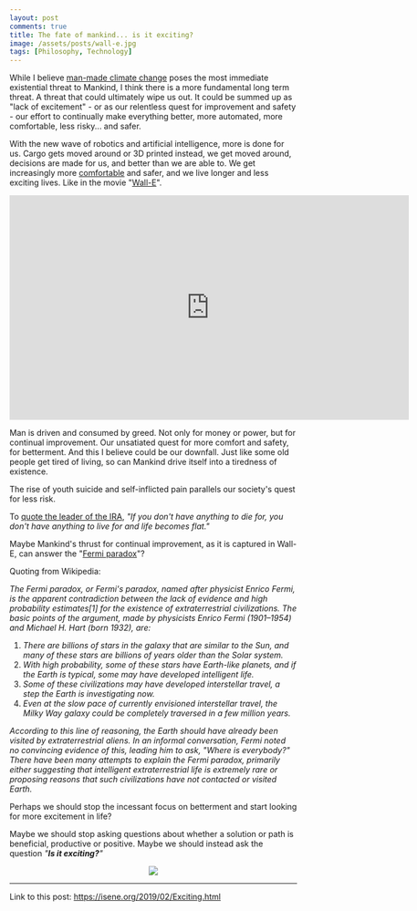 ```yaml
---
layout: post
comments: true
title: The fate of mankind... is it exciting?
image: /assets/posts/wall-e.jpg
tags: [Philosophy, Technology]
---
```


While I believe [man-made climate change](https://isene.org/2019/02/Podcast-GlobalWarming.html) poses the most immediate existential threat to Mankind, I think there is a more fundamental long term threat. A threat that could ultimately wipe us out. It could be summed up as "lack of excitement" - or as our relentless quest for improvement and safety - our effort to continually make everything better, more automated, more comfortable, less risky... and safer. 

With the new wave of robotics and artificial intelligence, more is done for us. Cargo gets moved around or 3D printed instead, we get moved around, decisions are made for us, and better than we are able to. We get increasingly more [comfortable](https://isene.me/2016/03/27/the-dangers-of-comfort/) and safer, and we live longer and less exciting lives. Like in the movie "[Wall-E](https://www.imdb.com/title/tt0910970/)".

<center><iframe width="700" height="394" src="https://www.youtube.com/embed/s-kdRdzxdZQ" frameborder="0" allow="accelerometer; autoplay; encrypted-media; gyroscope; picture-in-picture" allowfullscreen></iframe></center>

Man is driven and consumed by greed. Not only for money or power, but for continual improvement. Our unsatiated quest for more comfort and safety, for betterment. And this I believe could be our downfall. Just like some old people get tired of living, so can Mankind drive itself into a tiredness of existence.

The rise of youth suicide and self-inflicted pain parallels our society's quest for less risk.

To [quote the leader of the IRA](https://isene.me/2014/11/12/embrace-the-conflicts/), <i>"If you don't have anything to die for, you don't have anything to live for and life becomes flat."</i>

Maybe Mankind's thrust for continual improvement, as it is captured in Wall-E, can answer the "[Fermi paradox](https://en.wikipedia.org/wiki/Fermi_paradox)"? 

Quoting from Wikipedia:

<i>The Fermi paradox, or Fermi's paradox, named after physicist Enrico Fermi, is the apparent contradiction between the lack of evidence and high probability estimates[1] for the existence of extraterrestrial civilizations. The basic points of the argument, made by physicists Enrico Fermi (1901–1954) and Michael H. Hart (born 1932), are:</i>

1. <i>There are billions of stars in the galaxy that are similar to the Sun, and many of these stars are billions of years older than the Solar system.</i>
2. <i>With high probability, some of these stars have Earth-like planets, and if the Earth is typical, some may have developed intelligent life.</i>
3. <i>Some of these civilizations may have developed interstellar travel, a step the Earth is investigating now.</i>
4. <i>Even at the slow pace of currently envisioned interstellar travel, the Milky Way galaxy could be completely traversed in a few million years.</i>
  
<i>According to this line of reasoning, the Earth should have already been visited by extraterrestrial aliens. In an informal conversation, Fermi noted no convincing evidence of this, leading him to ask, "Where is everybody?" There have been many attempts to explain the Fermi paradox, primarily either suggesting that intelligent extraterrestrial life is extremely rare or proposing reasons that such civilizations have not contacted or visited Earth.</i>

Perhaps we should stop the incessant focus on betterment and start looking for more excitement in life?

Maybe we should stop asking questions about whether a solution or path is beneficial, productive or positive. Maybe we should instead ask the question <i>"<b>Is it exciting?</b>"</i>

<center><img src="https://isene.org/assets/posts/skydiving.png" /></center>

---
Link to this post: <https://isene.org/2019/02/Exciting.html>
